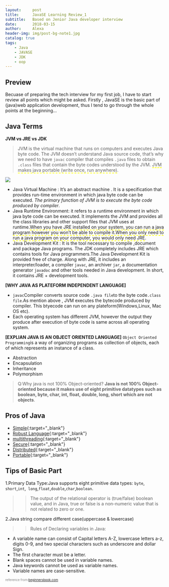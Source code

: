 ```yaml
---
layout:     post
title:      JavaSE Learning Review_1
subtitle:   Based on Jenior Java developer interview 
date:       2018-03-15
author:     Alexa
header-img: img/post-bg-note1.jpg
catalog: true
tags:
    - Java
    - JAVASE
    - JDK
    - oop
---
```


## Preview

Becuase of preparing the tech interview for my first job, I have to start review all points which might be asked. Firstly , JavaSE is the basic part of (java)web application development, thus I tend to go through the whole points at the beginning...

## Java Terms

**JVM vs JRE vs JDK** 

>JVM is the virtual machine that runs on computers and executes Java byte code. The JVM doesn’t understand Java source code, that’s why we need to have `javac` compiler that compiles `.java` files to obtain `.class` files that contain the byte codes understood by the JVM. <span style="border-bottom:2px dashed yellow;">JVM makes java portable (write once, run anywhere)</span>. 

![](https://beginnersbook.com/wp-content/uploads/2013/05/JVM.jpg)
* Java Virtual Machine : It’s an abstract machine . It is a specification that provides run-time environment in which java byte code can be executed. _The primary function of JVM is to execute the byte code produced by compiler_.
* Java Runtime Environment: it refers to a runtime environment in which java byte code can be executed. It implements the JVM and provides all the class libraries and other support files that JVM uses at runtime.<span style="border-bottom:2px dashed yellow;">When you have JRE installed on your system, you can run a java program however you won’t be able to compile it.When you only need to run a java program on your computer,  you would only need JRE</span>. 
* Java Development Kit : It is the tool necessary to compile ,document and package Java programs. The JDK completely includes JRE which contains tools for Java programmers.The Java Development Kit is provided free of charge. Along with JRE, it includes an interpreter/loader, a compiler `javac`, an archiver `jar`, a documentation generator `javadoc` and other tools needed in Java development. In short, it contains JRE + development tools.

**[WHY JAVA AS PLATEFORM INDEPENDENT LANGUAGE]**
* `javac`Compiler converts source code `.java file`to the byte code`.class file`.As mention above , JVM executes the bytecode produced by compiler. This btyecode can run on any plateform(Windows,Linux, Mac OS etc). 
* Each operating system has different JVM, however the output they produce after execution of byte code is same across all operating system.

**[EXPLIAN JAVA IS AN OBJECT ORIENTED LANGUAGE]**
`Object Oriented Programming`is a way of organizing programs as collection of objects, each of which represents an instance of a class.
- Abstraction 
- Encapsulation
- Inheritance
- Polymorphism

>Q:Why java is not 100% Object-oriented?
**Java is not 100% Object-oriented because it makes use of eight primitive datatypes such as boolean, byte, char, int, float, double, long, short which are not objects**.

## Pros of Java 
* [Simple](#){:target="_blank"} 
* [Robust Language](#){:target="_blank"} 
* [multithreading](#){:target="_blank"}
* [Secure](#){:target="_blank"} 
* [Distributed](#){:target="_blank"} 
* [Portable](#){:target="_blank"} 

## Tips of Basic Part
1.Primary Data Type:Java supports eight primitive data types: `byte`,` short`,`int`,` long`,`float`,`double`,`char`,`boolean`.
>>The output of the relational operator is (true/false) boolean value, and in Java, true or false is a non-numeric value that is not related to zero or one.

2.Java string compare different case(uppercase & lowercase)
>>Rules of Declaring variables in Java:
* A variable name can consist of Capital letters A-Z, lowercase letters a-z, digits 0-9, and two special characters such as underscore and dollar Sign.
* The first character must be a letter.
* Blank spaces cannot be used in variable names.
* Java keywords cannot be used as variable names.
* Variable names are case-sensitive.
  

<p style="color:gray;font-size:10px">reference from:<a href="https://beginnersbook.com/2013/05/java-introduction">beginnersbook.com<a>


